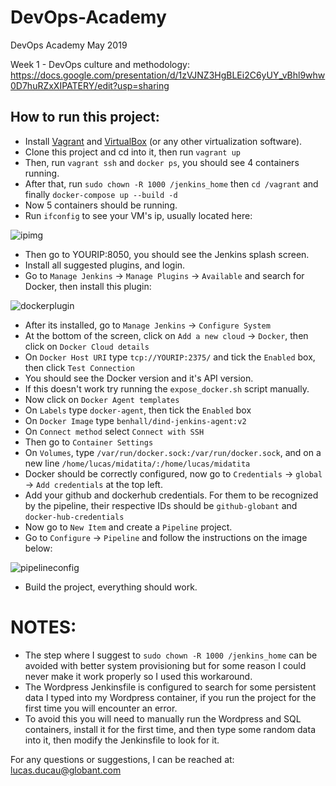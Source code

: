 # DevOps-Academy
DevOps Academy May 2019

Week 1 - DevOps culture and methodology: https://docs.google.com/presentation/d/1zVJNZ3HgBLEi2C6yUY_vBhl9whw0D7huRZxXIPATERY/edit?usp=sharing


## How to run this project:

- Install [Vagrant](https://www.vagrantup.com/) and [VirtualBox](https://www.virtualbox.org/) (or any other virtualization software).
- Clone this project and cd into it, then run ```vagrant up```
- Then, run ```vagrant ssh``` and ```docker ps```, you should see 4 containers running.
- After that, run ```sudo chown -R 1000 /jenkins_home``` then ```cd /vagrant``` and finally ```docker-compose up --build -d```
- Now 5 containers should be running.
- Run ```ifconfig``` to see your VM's ip, usually located here:

![ipimg](https://i.imgur.com/VXvlZ1N.png)

- Then go to YOURIP:8050, you should see the Jenkins splash screen.
- Install all suggested plugins, and login.
- Go to ```Manage Jenkins``` -> ```Manage Plugins``` -> ```Available``` and search for Docker, then install this plugin:

![dockerplugin](https://i.imgur.com/telyLWy.png)

- After its installed, go to ```Manage Jenkins``` -> ```Configure System```
- At the bottom of the screen, click on ```Add a new cloud``` -> ```Docker```, then click on ```Docker Cloud details```
- On ```Docker Host URI``` type ```tcp://YOURIP:2375/``` and tick the ```Enabled``` box, then click ```Test Connection```
- You should see the Docker version and it's API version.
- If this doesn't work try running the ```expose_docker.sh``` script manually.
- Now click on ```Docker Agent templates```
- On ```Labels``` type ```docker-agent```, then tick the ```Enabled``` box
- On ```Docker Image``` type ```benhall/dind-jenkins-agent:v2```
- On ```Connect method``` select ```Connect with SSH```
- Then go to ```Container Settings```
- On ```Volumes```, type ```/var/run/docker.sock:/var/run/docker.sock```, and on a new line ```/home/lucas/midatita/:/home/lucas/midatita``` 
- Docker should be correctly configured, now go to ```Credentials``` -> ```global``` -> ```Add credentials``` at the top left.
- Add your github and dockerhub credentials. For them to be recognized by the pipeline, their respective IDs should be ```github-globant``` and ```docker-hub-credentials```
- Now go to ```New Item``` and create a ```Pipeline``` project.
- Go to ```Configure``` -> ```Pipeline``` and follow the instructions on the image below:

![pipelineconfig](https://i.imgur.com/YhXu9f3.png)

- Build the project, everything should work.





# NOTES:

- The step where I suggest to ```sudo chown -R 1000 /jenkins_home``` can be avoided with better system provisioning but for some reason I could never make it work properly so I used this workaround. 
- The Wordpress Jenkinsfile is configured to search for some persistent data I typed into my Wordpress container, if you run the project for the first time you will encounter an error.
- To avoid this you will need to manually run the Wordpress and SQL containers, install it for the first time, and then type some random data into it, then modify the Jenkinsfile to look for it.

For any questions or suggestions, I can be reached at: lucas.ducau@globant.com
